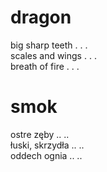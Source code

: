 # dragon

big sharp teeth . . .  
scales and wings . . .  
breath of fire . . .  

# smok

ostre zęby .. ..  
łuski, skrzydła .. ..  
oddech ognia .. ..  